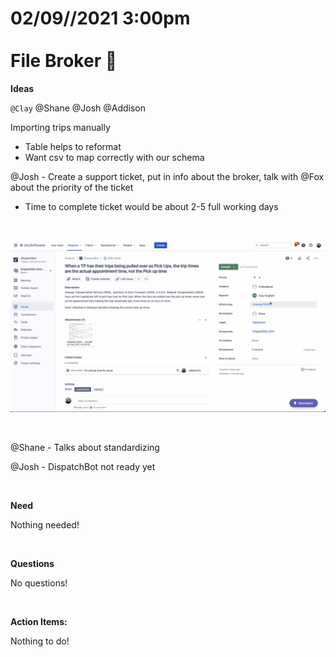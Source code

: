 # **02/09//2021 3:00pm <br> <br> File Broker 🧐**


**Ideas**

`@Clay` @Shane @Josh @Addison

Importing trips manually
  * Table helps to reformat
  * Want csv to map correctly with our schema

@Josh - Create a support ticket, put in info about the broker, talk with @Fox about the priority of the ticket
  * Time to complete ticket would be about 2-5 full working days

&nbsp;

![alt text](./assets/support.png "Josh demonstraing new format to make support ticket")

&nbsp;

@Shane - Talks about standardizing 

@Josh - DispatchBot not ready yet

&nbsp;

**Need**

Nothing needed!

&nbsp;

**Questions**

No questions!

&nbsp;

**Action Items:** 

Nothing to do! 